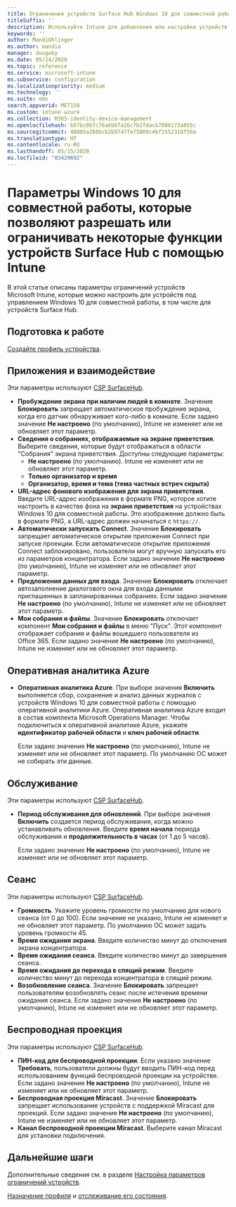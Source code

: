 ```yaml
---
title: Ограничения устройств Surface Hub Windows 10 для совместной работы в Microsoft Intune — Azure | Документация Майкрософт
titleSuffix: ''
description: Используйте Intune для добавления или настройки устройств Surface Hub под управлением Windows 10 для совместной работы.
keywords: ''
author: MandiOhlinger
ms.author: mandia
manager: dougeby
ms.date: 05/14/2020
ms.topic: reference
ms.service: microsoft-intune
ms.subservice: configuration
ms.localizationpriority: medium
ms.technology: ''
ms.suite: ems
search.appverid: MET150
ms.custom: intune-azure
ms.collection: M365-identity-device-management
ms.openlocfilehash: b57bc0b7c76a6b67a26c7b1fdacb7880173a055c
ms.sourcegitcommit: 48005a260bcb2b97d7fe75809c4bf1552318f50a
ms.translationtype: HT
ms.contentlocale: ru-RU
ms.lasthandoff: 05/15/2020
ms.locfileid: "83429692"
---
```

# <a name="windows-10-team-settings-to-allow-or-restrict-features-on-surface-hub-devices-using-intune"></a>Параметры Windows 10 для совместной работы, которые позволяют разрешать или ограничивать некоторые функции устройств Surface Hub с помощью Intune

В этой статье описаны параметры ограничений устройств Microsoft Intune, которые можно настроить для устройств под управлением Windows 10 для совместной работы, в том числе для устройств Surface Hub.

## <a name="before-you-begin"></a>Подготовка к работе

[Создайте профиль устройства](device-restrictions-configure.md#create-the-profile).

## <a name="apps-and-experience"></a>Приложения и взаимодействие

Эти параметры используют [CSP SurfaceHub](https://docs.microsoft.com/windows/client-management/mdm/surfacehub-csp).

- **Пробуждение экрана при наличии людей в комнате**. Значение **Блокировать** запрещает автоматическое пробуждение экрана, когда его датчик обнаруживает кого-либо в комнате. Если задано значение **Не настроено** (по умолчанию), Intune не изменяет или не обновляет этот параметр.
- **Сведения о собраниях, отображаемые на экране приветствия**. Выберите сведения, которые будут отображаться в области "Собрания" экрана приветствия. Доступны следующие параметры:
  - **Не настроено** (по умолчанию). Intune не изменяет или не обновляет этот параметр.
  - **Только организатор и время**
  - **Организатор, время и тема (тема частных встреч скрыта)**
- **URL-адрес фонового изображения для экрана приветствия**. Введите URL-адрес изображения в формате PNG, которое хотите настроить в качестве фона на **экране приветствия** на устройствах Windows 10 для совместной работы. Это изображение должно быть в формате PNG, а URL-адрес должен начинаться с `https://`.
- **Автоматически запускать Connect**. Значение **Блокировать** запрещает автоматическое открытие приложения Connect при запуске проекции. Если автоматическое открытие приложения Connect заблокировано, пользователи могут вручную запускать его из параметров концентратора. Если задано значение **Не настроено** (по умолчанию), Intune не изменяет или не обновляет этот параметр.
- **Предложения данных для входа**. Значение **Блокировать** отключает автозаполнение диалогового окна для входа данными приглашенных в запланированных собраниях. Если задано значение **Не настроено** (по умолчанию), Intune не изменяет или не обновляет этот параметр.
- **Мои собрания и файлы**. Значение **Блокировать** отключает компонент **Мои собрания и файлы** в меню "Пуск". Этот компонент отображает собрания и файлы вошедшего пользователя из Office 365. Если задано значение **Не настроено** (по умолчанию), Intune не изменяет или не обновляет этот параметр.

## <a name="azure-operational-insights"></a>Оперативная аналитика Azure

- **Оперативная аналитика Azure**. При выборе значения **Включить** выполняется сбор, сохранение и анализ данных журналов с устройств Windows 10 для совместной работы с помощью оперативной аналитики Azure. Оперативная аналитика Azure входит в состав комплекта Microsoft Operations Manager. Чтобы подключиться к оперативной аналитике Azure, укажите **идентификатор рабочей области** и **ключ рабочей области**.

  Если задано значение **Не настроено** (по умолчанию), Intune не изменяет или не обновляет этот параметр. По умолчанию ОС может не собирать эти данные.

## <a name="maintenance"></a>Обслуживание

Эти параметры используют [CSP SurfaceHub](https://docs.microsoft.com/windows/client-management/mdm/surfacehub-csp).

- **Период обслуживания для обновлений**. При выборе значения **Включить** создается период обслуживания, когда можно устанавливать обновления. Введите **время начала** периода обслуживания и **продолжительность в часах** (от 1 до 5 часов).

  Если задано значение **Не настроено** (по умолчанию), Intune не изменяет или не обновляет этот параметр.

## <a name="session"></a>Сеанс

Эти параметры используют [CSP SurfaceHub](https://docs.microsoft.com/windows/client-management/mdm/surfacehub-csp).

- **Громкость**. Укажите уровень громкости по умолчанию для нового сеанса (от 0 до 100). Если значение не указано, Intune не изменяет и не обновляет этот параметр. По умолчанию ОС может задать уровень громкости 45.
- **Время ожидания экрана**. Введите количество минут до отключения экрана концентратора.
- **Время ожидания сеанса**. Введите количество минут до завершения сеанса.
- **Время ожидания до перехода в спящий режим**. Введите количество минут до перехода концентратора в спящий режим.
- **Возобновление сеанса**. Значение **Блокировать** запрещает пользователям возобновлять сеанс после истечения времени ожидания сеанса. Если задано значение **Не настроено** (по умолчанию), Intune не изменяет или не обновляет этот параметр.

## <a name="wireless-projection"></a>Беспроводная проекция

Эти параметры используют [CSP SurfaceHub](https://docs.microsoft.com/windows/client-management/mdm/surfacehub-csp).

- **ПИН-код для беспроводной проекции**. Если указано значение **Требовать**, пользователи должны будут вводить ПИН-код перед использованием функций беспроводной проекции на устройстве. Если задано значение **Не настроено** (по умолчанию), Intune не изменяет или не обновляет этот параметр.
- **Беспроводная проекция Miracast**. Значение **Блокировать** запрещает использование устройств с поддержкой Miracast для проекций. Если задано значение **Не настроено** (по умолчанию), Intune не изменяет или не обновляет этот параметр.
- **Канал беспроводной проекции Miracast**. Выберите канал Miracast для установки подключения.

## <a name="next-steps"></a>Дальнейшие шаги

Дополнительные сведения см. в разделе [Настройка параметров ограничений устройств](device-restrictions-configure.md).

[Назначение профиля](device-profile-assign.md) и [отслеживание его состояния](device-profile-monitor.md).

